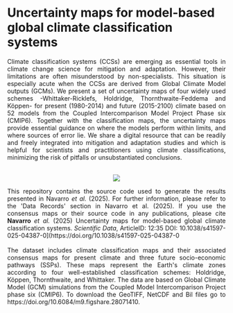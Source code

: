 # Uncertainty maps for model-based global climate classification systems

<div align="justify">  Climate classification systems (CCSs) are emerging as essential tools in climate change science for mitigation and adaptation. However,
their limitations are often misunderstood by non-specialists. This situation is especially acute when the CCSs are derived from Global
Climate Model outputs (GCMs). We present a set of uncertainty maps of four widely used schemes -Whittaker-Ricklefs, Holdridge,
Thornthwaite-Feddema and Köppen- for present (1980-2014) and future (2015-2100) climate based on 52 models from the Coupled
Intercomparison Model Project Phase six (CMIP6). Together with the classification maps, the uncertainty maps provide essential guidance
on where the models perform within limits, and where sources of error lie. We share a digital resource that can be readily and freely
integrated into mitigation and adaptation studies and which is helpful for scientists and practitioners using climate classifications,
minimizing the risk of pitfalls or unsubstantiated conclusions.   </div>
 <br />
<p align="center">
  <img src="https://github.com/user-attachments/assets/38f5a3cd-911e-4104-8d35-b64154e8868a">
</p>

<div align="justify"> 
This repository contains the source code used to generate the results presented in Navarro <i>et al.</i> (2025). For further information, please refer to the 'Data Records' section in Navarro et al. (2025). 
If you use the consensus maps or their source code in any publications, please cite <b> Navarro </b> <i>et al.</i> (2025) Uncertainty maps for model-based global climate classification systems. <i>Scientific Data</i>, ArticleID: 12:35 DOI: 10.1038/s41597-025-04387-0](https://doi.org/10.1038/s41597-025-04387-0 </div>
<br />

<div align="justify"> The dataset includes climate classification maps and their associated consensus maps for present climate and three future socio-economic pathways (SSPs). 
These maps represent the Earth's climate zones according to four well-established classification schemes: Holdridge, Köppen, Thornthwaite, and Whittaker. 
The data are based on Global Climate Model (GCM) simulations from the Coupled Model Intercomparison Project phase six (CMIP6). To download the GeoTIFF, NetCDF and Bil files go to https://doi.org/10.6084/m9.figshare.28071410.
